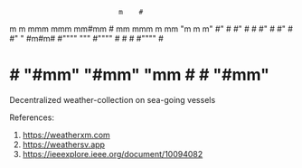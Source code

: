                                                         
                                                        
                               m    #                   
m     m  mmm           mmm   mm#mm  # mm    mmm    m mm 
"m m m" #"  #         #"  #    #    #"  #  #"  #   #"  "
 #m#m#  #""""   """   #""""    #    #   #  #""""   #    
  # #   "#mm"         "#mm"    "mm  #   #  "#mm"   #    


Decentralized weather-collection on sea-going vessels


References:
1) https://weatherxm.com
2) https://weathersv.app
3) https://ieeexplore.ieee.org/document/10094082
